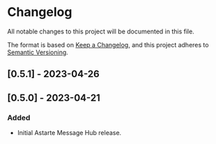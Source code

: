 # Changelog

All notable changes to this project will be documented in this file.

The format is based on [Keep a Changelog](https://keepachangelog.com/en/1.0.0/), and this project
adheres to [Semantic Versioning](https://semver.org/spec/v2.0.0.html).

## [0.5.1] - 2023-04-26

## [0.5.0] - 2023-04-21

### Added

- Initial Astarte Message Hub release.
